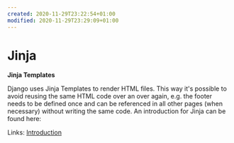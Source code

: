 ```yaml
---
created: 2020-11-29T23:22:54+01:00
modified: 2020-11-29T23:29:09+01:00
---
```


# Jinja

**Jinja Templates**

Django uses Jinja Templates to render HTML files. This way it's possible to avoid reusing the same HTML code over an over again, e.g. the footer needs to be defined once and can be referenced in all other pages (when necessary) without writing the same code. An introduction for Jinja can be found here:

Links:
[Introduction](https://dev.to/sm0ke/jinja-template-cheat-sheet-and-free-sample-28kh)